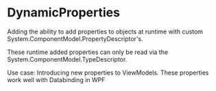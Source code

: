 # DynamicProperties

Adding the ability to add properties to objects at runtime with custom System.ComponentModel.PropertyDescriptor's.

These runtime added properties can only be read via the System.ComponentModel.TypeDescriptor.

Use case:
Introducing new properties to ViewModels. These properties work well with Databinding in WPF 
